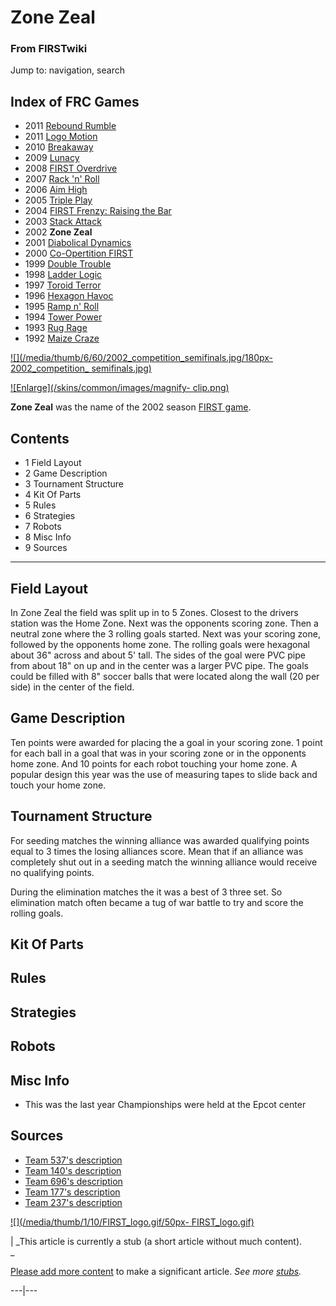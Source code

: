 

# Zone Zeal

### From FIRSTwiki

Jump to: navigation, search

Index of FRC Games  
---  
  
  * 2011 [Rebound Rumble](Rebound_Rumble "Rebound Rumble" )
  * 2011 [Logo Motion](Logo_Motion "Logo Motion" )
  * 2010 [Breakaway](Breakaway "Breakaway" )
  * 2009 [Lunacy](Lunacy "Lunacy" )
  * 2008 [FIRST Overdrive](FIRST_Overdrive "FIRST Overdrive" )
  * 2007 [Rack 'n' Roll](Rack_%27n%27_Roll "Rack 'n' Roll" )
  * 2006 [Aim High](aim-high)
  * 2005 [Triple Play](triple-play)
  * 2004 [FIRST Frenzy: Raising the Bar](FIRST_Frenzy:_Raising_the_Bar "FIRST Frenzy: Raising the Bar" )
  * 2003 [Stack Attack](Stack_Attack "Stack Attack" )
  * 2002 **Zone Zeal**
  * 2001 [Diabolical Dynamics](Diabolical_Dynamics "Diabolical Dynamics" )
  * 2000 [Co-Opertition FIRST](Co-Opertition_FIRST "Co-Opertition FIRST" )
  * 1999 [Double Trouble](Double_Trouble "Double Trouble" )
  * 1998 [Ladder Logic](Ladder_Logic "Ladder Logic" )
  * 1997 [Toroid Terror](Toroid_Terror "Toroid Terror" )
  * 1996 [Hexagon Havoc](Hexagon_Havoc "Hexagon Havoc" )
  * 1995 [Ramp n' Roll](Ramp_n%27_Roll "Ramp n' Roll" )
  * 1994 [Tower Power](Tower_Power "Tower Power" )
  * 1993 [Rug Rage](Rug_Rage "Rug Rage" )
  * 1992 [Maize Craze](Maize_Craze "Maize Craze" )  
  
  

[![](/media/thumb/6/60/2002_competition_semifinals.jpg/180px-2002_competition_
semifinals.jpg)](Image:2002_competition_semifinals.jpg "" )

[![Enlarge](/skins/common/images/magnify-
clip.png)](Image:2002_competition_semifinals.jpg "Enlarge" )

  
**Zone Zeal** was the name of the 2002 season [FIRST game](FRC_Games "FRC Games" ). 

  

## Contents

  * 1 Field Layout
  * 2 Game Description
  * 3 Tournament Structure
  * 4 Kit Of Parts
  * 5 Rules
  * 6 Strategies
  * 7 Robots
  * 8 Misc Info
  * 9 Sources  
---  
  

## Field Layout

In Zone Zeal the field was split up in to 5 Zones. Closest to the drivers
station was the Home Zone. Next was the opponents scoring zone. Then a neutral
zone where the 3 rolling goals started. Next was your scoring zone, followed
by the opponents home zone. The rolling goals were hexagonal about 36" across
and about 5' tall. The sides of the goal were PVC pipe from about 18" on up
and in the center was a larger PVC pipe. The goals could be filled with 8"
soccer balls that were located along the wall (20 per side) in the center of
the field.


## Game Description

Ten points were awarded for placing the a goal in your scoring zone. 1 point
for each ball in a goal that was in your scoring zone or in the opponents home
zone. And 10 points for each robot touching your home zone. A popular design
this year was the use of measuring tapes to slide back and touch your home
zone.


## Tournament Structure

For seeding matches the winning alliance was awarded qualifying points equal
to 3 times the losing alliances score. Mean that if an alliance was completely
shut out in a seeding match the winning alliance would receive no qualifying
points.

During the elimination matches the it was a best of 3 three set. So
elimination match often became a tug of war battle to try and score the
rolling goals.


## Kit Of Parts


## Rules


## Strategies


## Robots


## Misc Info

  * This was the last year Championships were held at the Epcot center 


## Sources

  * [Team 537's description](http://www.team537.com/history.php?year=2002 "http://www.team537.com/history.php?year=2002" )
  * [Team 140's description](http://www.surko.net/first/competition/2002/index.html "http://www.surko.net/first/competition/2002/index.html" )
  * [Team 696's description](http://www.team696.org/2002game.html "http://www.team696.org/2002game.html" )
  * [Team 177's description](http://www.swindsor.k12.ct.us/Highschool/activities/clubs/first/2002.html "http://www.swindsor.k12.ct.us/Highschool/activities/clubs/first/2002.html" )
  * [Team 237's description](http://www.team237.com/2002game.html "http://www.team237.com/2002game.html" )

[![](/media/thumb/1/10/FIRST_logo.gif/50px-
FIRST_logo.gif)](Image:FIRST_logo.gif "" )

|  _This article is currently a stub (a short article without much content).  
_

[Please add more
content](http://www.firstwiki.net/index.php?title=Zone_Zeal&action=edit
"http://www.firstwiki.net/index.php?title=Zone_Zeal&action=edit" ) to make a
significant article. _See more [stubs](Special:Shortpages
"Special:Shortpages" )._  
  
---|---  
  
